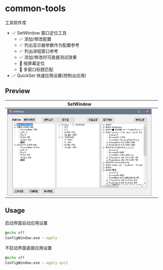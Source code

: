 # common-tools
工具软件库


- ✅ SetWindow  窗口定位工具
    - ✅ 添加/修改配置
    - ✅ 列出显示器参数作为配置参考
    - ✅ 列出进程窗口参考
    - ✅ 添加/修改时可直接测试效果
    - 🚧 按屏幕定位
    - 🚧 多窗口标题匹配
- ✅ QuickSet  快速应用设置(控制台应用)


## Preview

|SetWindow| |
|:-:|:-:|
|![SetWindow](preview/preview.png)| |

## Usage

启动界面自动应用设置
```bat
@echo off
ConfigWindow.exe --apply
```

不启动界面直接应用设置
```bat
@echo off
ConfigWindow.exe --apply-quit
```
